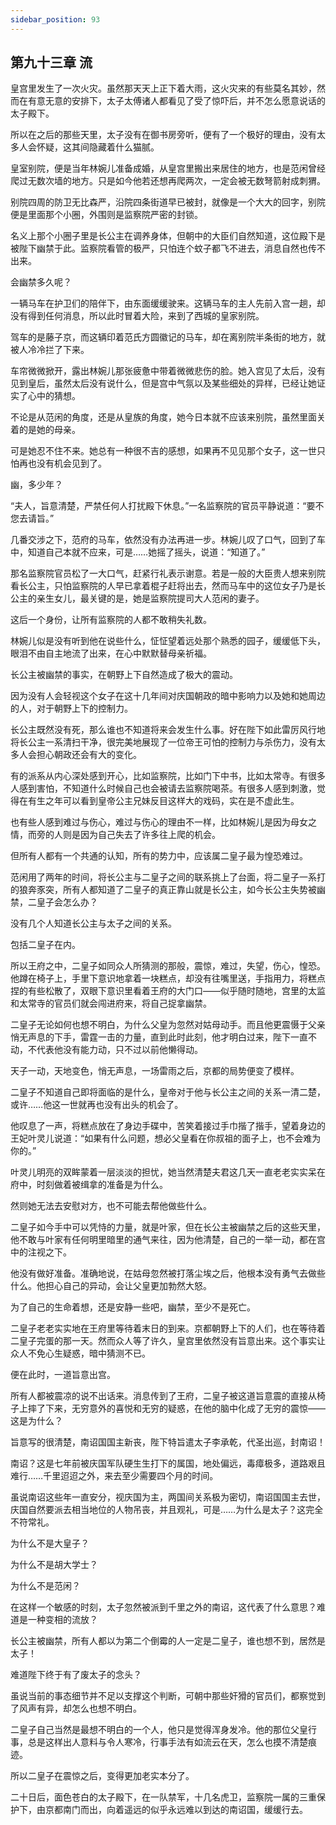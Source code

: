 ```yaml
---
sidebar_position: 93
---
```


## 第九十三章 **流**

皇宫里发生了一次火灾。虽然那天天上正下着大雨，这火灾来的有些莫名其妙，然而在有意无意的安排下，太子太傅诸人都看见了受了惊吓后，并不怎么愿意说话的太子殿下。

所以在之后的那些天里，太子没有在御书房旁听，便有了一个极好的理由，没有太多人会怀疑，这其间隐藏着什么猫腻。

皇室别院，便是当年林婉儿准备成婚，从皇宫里搬出来居住的地方，也是范闲曾经爬过无数次墙的地方。只是如今他若还想再爬两次，一定会被无数弩箭射成刺猬。

别院四周的防卫无比森严，沿院四条街道早已被封，就像是一个大大的回字，别院便是里面那个小圈，外围则是监察院严密的封锁。

名义上那个小圈子里是长公主在调养身体，但朝中的大臣们自然知道，这位殿下是被陛下幽禁于此。监察院看管的极严，只怕连个蚊子都飞不进去，消息自然也传不出来。

会幽禁多久呢？

一辆马车在护卫们的陪伴下，由东面缓缓驶来。这辆马车的主人先前入宫一趟，却没有得到任何消息，所以此时冒着大险，来到了西城的皇家别院。

驾车的是藤子京，而这辆印着范氏方圆徽记的马车，却在离别院半条街的地方，就被人冷冷拦了下来。

车帘微微掀开，露出林婉儿那张疲惫中带着微微悲伤的脸。她入宫见了太后，没有见到皇后，虽然太后没有说什么，但是宫中气氛以及某些细处的异样，已经让她证实了心中的猜想。

不论是从范闲的角度，还是从皇族的角度，她今日本就不应该来别院，虽然里面关着的是她的母亲。

可是她忍不住不来。她总有一种很不吉的感想，如果再不见见那个女子，这一世只怕再也没有机会见到了。

幽，多少年？

“夫人，旨意清楚，严禁任何人打扰殿下休息。”一名监察院的官员平静说道：“要不您去请旨。”

几番交涉之下，范府的马车，依然没有办法再进一步。林婉儿叹了口气，回到了车中，知道自己本就不应来，可是……她摇了摇头，说道：“知道了。”

那名监察院官员松了一大口气，赶紧行礼表示谢意。若是一般的大臣贵人想来别院看长公主，只怕监察院的人早已拿着棍子赶将出去，然而马车中的这位女子乃是长公主的亲生女儿，最关键的是，她是监察院提司大人范闲的妻子。

这后一个身份，让所有监察院的人都不敢稍失礼数。

林婉儿似是没有听到他在说些什么，怔怔望着远处那个熟悉的园子，缓缓低下头，眼泪不由自主地流了出来，在心中默默替母亲祈福。

长公主被幽禁的事实，在朝野上下自然造成了极大的震动。

因为没有人会轻视这个女子在这十几年间对庆国朝政的暗中影响力以及她和她周边的人，对于朝野上下的控制力。

长公主既然没有死，那么谁也不知道将来会发生什么事。好在陛下如此雷厉风行地将长公主一系清扫干净，很完美地展现了一位帝王可怕的控制力与杀伤力，没有太多人会担心朝政还会有大的变化。

有的派系从内心深处感到开心，比如监察院，比如门下中书，比如太常寺。有很多人感到害怕，不知道什么时候自己也会被请去监察院喝茶。有很多人感到刺激，觉得在有生之年可以看到皇帝公主兄妹反目这样大的戏码，实在是不虚此生。

也有些人感到难过与伤心，难过与伤心的理由不一样，比如林婉儿是因为母女之情，而旁的人则是因为自己失去了许多往上爬的机会。

但所有人都有一个共通的认知，所有的势力中，应该属二皇子最为惶恐难过。

范闲用了两年的时间，将长公主与二皇子之间的联系挑上了台面，将二皇子一系打的狼奔豕突，所有人都知道了二皇子的真正靠山就是长公主，如今长公主失势被幽禁，二皇子会怎么办？

没有几个人知道长公主与太子之间的关系。

包括二皇子在内。

所以王府之中，二皇子如同众人所猜测的那般，震惊，难过，失望，伤心，惶恐。他蹲在椅子上，手里下意识地拿着一块糕点，却没有往嘴里送，手指用力，将糕点捏的有些松散了，双眼下意识里看着王府的大门口——似乎随时随地，宫里的太监和太常寺的官员们就会闯进府来，将自己捉拿幽禁。

二皇子无论如何也想不明白，为什么父皇为忽然对姑母动手。而且他更震慑于父亲悄无声息的下手，雷霆一击的力量，直到此时此刻，他才明白过来，陛下一直不动，不代表他没有能力动，只不过以前他懒得动。

天子一动，天地变色，悄无声息，一场雷雨之后，京都的局势便变了模样。

二皇子不知道自己即将面临的是什么，皇帝对于他与长公主之间的关系一清二楚，或许……他这一世就再也没有出头的机会了。

他叹息了一声，将糕点放在了身边手碟中，苦笑着接过手巾揩了揩手，望着身边的王妃叶灵儿说道：“如果有什么问题，想必父皇看在你叔祖的面子上，也不会难为你的。”

叶灵儿明亮的双眸蒙着一层淡淡的担忧，她当然清楚夫君这几天一直老老实实呆在府中，时刻做着被缉拿的准备是为什么。

然则她无法去安慰对方，也不可能去帮他做些什么。

二皇子如今手中可以凭恃的力量，就是叶家，但在长公主被幽禁之后的这些天里，他不敢与叶家有任何明里暗里的通气来往，因为他清楚，自己的一举一动，都在宫中的注视之下。

他没有做好准备。准确地说，在姑母忽然被打落尘埃之后，他根本没有勇气去做些什么。他担心自己的异动，会让父皇更加勃然大怒。

为了自己的生命着想，还是安静一些吧，幽禁，至少不是死亡。

二皇子老老实实地在王府里等待着末日的到来。京都朝野上下的人们，也在等待着二皇子完蛋的那一天。然而众人等了许久，皇宫里依然没有旨意出来。这个事实让众人不免心生疑惑，暗中猜测不已。

便在此时，一道旨意出宫。

所有人都被震凉的说不出话来。消息传到了王府，二皇子被这道旨意震的直接从椅子上摔了下来，无穷意外的喜悦和无穷的疑惑，在他的脑中化成了无穷的震惊——这是为什么？

旨意写的很清楚，南诏国国主新丧，陛下特旨遣太子李承乾，代圣出巡，封南诏！

南诏？这是七年前被庆国军队硬生生打下的属国，地处偏远，毒瘴极多，道路艰且难行……千里迢迢之外，来去至少需要四个月的时间。

虽说南诏这些年一直安分，视庆国为主，两国间关系极为密切，南诏国国主去世，庆国自然要派去相当地位的人物吊丧，并且观礼，可是……为什么是太子？这完全不符常礼。

为什么不是大皇子？

为什么不是胡大学士？

为什么不是范闲？

在这样一个敏感的时刻，太子忽然被派到千里之外的南诏，这代表了什么意思？难道是一种变相的流放？

长公主被幽禁，所有人都以为第二个倒霉的人一定是二皇子，谁也想不到，居然是太子！

难道陛下终于有了废太子的念头？

虽说当前的事态细节并不足以支撑这个判断，可朝中那些奸猾的官员们，都察觉到了风声有异，却怎么也想不明白。

二皇子自己当然是最想不明白的一个人，他只是觉得浑身发冷。他的那位父皇行事，总是这样出人意料与令人寒冷，行事手法有如流云在天，怎么也摸不清楚痕迹。

所以二皇子在震惊之后，变得更加老实本分了。

二十日后，面色苍白的太子殿下，在一队禁军，十几名虎卫，监察院一属的三重保护下，由京都南门而出，向着遥远的似乎永远难以到达的南诏国，缓缓行去。

